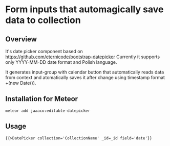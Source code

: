 Form inputs that automagically save data to collection
==============================================================================
## Overview

It's date picker component based on https://github.com/eternicode/bootstrap-datepicker 
Currently it supports only YYYY-MM-DD date format and Polish language.

It generates input-group with calendar button that automatically reads data from context and atomatically saves it after change using timestamp format +(new Date()).

## Installation for Meteor

```shell
meteor add jaaaco:editable-datepicker
```

## Usage

```html
{{>DatePicker collection='CollectionName' _id=_id field='date'}}
```


